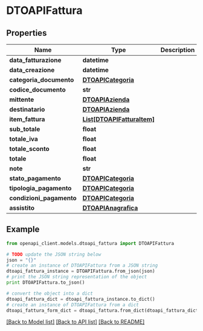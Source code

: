 # DTOAPIFattura


## Properties

Name | Type | Description | Notes
------------ | ------------- | ------------- | -------------
**data_fatturazione** | **datetime** |  | [optional] 
**data_creazione** | **datetime** |  | [optional] 
**categoria_documento** | [**DTOAPICategoria**](DTOAPICategoria.md) |  | [optional] 
**codice_documento** | **str** |  | [optional] 
**mittente** | [**DTOAPIAzienda**](DTOAPIAzienda.md) |  | [optional] 
**destinatario** | [**DTOAPIAzienda**](DTOAPIAzienda.md) |  | [optional] 
**item_fattura** | [**List[DTOAPIFatturaItem]**](DTOAPIFatturaItem.md) |  | [optional] 
**sub_totale** | **float** |  | [optional] 
**totale_iva** | **float** |  | [optional] 
**totale_sconto** | **float** |  | [optional] 
**totale** | **float** |  | [optional] 
**note** | **str** |  | [optional] 
**stato_pagamento** | [**DTOAPICategoria**](DTOAPICategoria.md) |  | [optional] 
**tipologia_pagamento** | [**DTOAPICategoria**](DTOAPICategoria.md) |  | [optional] 
**condizioni_pagamento** | [**DTOAPICategoria**](DTOAPICategoria.md) |  | [optional] 
**assistito** | [**DTOAPIAnagrafica**](DTOAPIAnagrafica.md) |  | [optional] 

## Example

```python
from openapi_client.models.dtoapi_fattura import DTOAPIFattura

# TODO update the JSON string below
json = "{}"
# create an instance of DTOAPIFattura from a JSON string
dtoapi_fattura_instance = DTOAPIFattura.from_json(json)
# print the JSON string representation of the object
print DTOAPIFattura.to_json()

# convert the object into a dict
dtoapi_fattura_dict = dtoapi_fattura_instance.to_dict()
# create an instance of DTOAPIFattura from a dict
dtoapi_fattura_form_dict = dtoapi_fattura.from_dict(dtoapi_fattura_dict)
```
[[Back to Model list]](../README.md#documentation-for-models) [[Back to API list]](../README.md#documentation-for-api-endpoints) [[Back to README]](../README.md)


